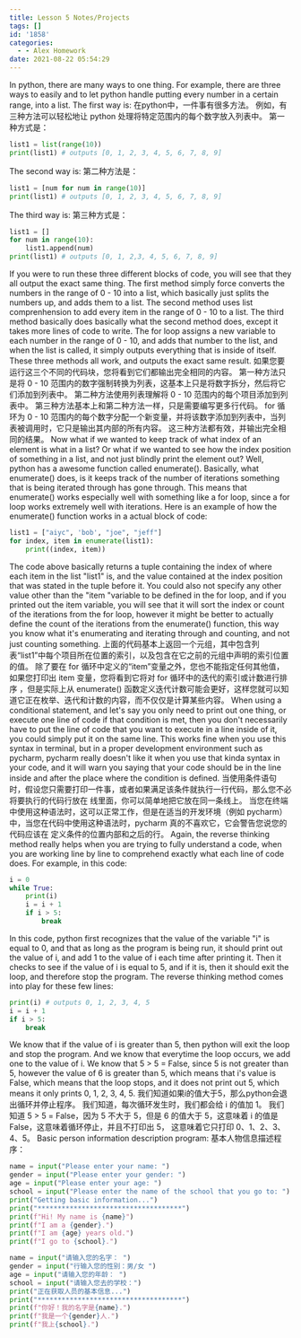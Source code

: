 ```yaml
---
title: Lesson 5 Notes/Projects
tags: []
id: '1858'
categories:
  - - Alex Homework
date: 2021-08-22 05:54:29
---
```


In python, there are many ways to one thing. For example, there are three ways to easily and to let python handle putting every number in a certain range, into a list. The first way is: 在python中，一件事有很多方法。 例如，有三种方法可以轻松地让 python 处理将特定范围内的每个数字放入列表中。 第一种方式是：

```python
list1 = list(range(10))
print(list1) # outputs [0, 1, 2, 3, 4, 5, 6, 7, 8, 9]
```

The second way is: 第二种方法是：

```python
list1 = [num for num in range(10)]
print(list1) # outputs [0, 1, 2, 3, 4, 5, 6, 7, 8, 9]
```

The third way is: 第三种方式是：

```python
list1 = []
for num in range(10):
    list1.append(num)
print(list1) # outputs [0, 1, 2,3, 4, 5, 6, 7, 8, 9]
```

If you were to run these three different blocks of code, you will see that they all output the exact same thing. The first method simply force converts the numbers in the range of 0 - 10 into a list, which basically just splits the numbers up, and adds them to a list. The second method uses list comprenhension to add every item in the range of 0 - 10 to a list. The third method basically does basically what the second method does, except it takes more lines of code to write. The for loop assigns a new variable to each number in the range of 0 - 10, and adds that number to the list, and when the list is called, it simply outputs everything that is inside of itself. These three methods all work, and outputs the exact same result. 如果您要运行这三个不同的代码块，您将看到它们都输出完全相同的内容。 第一种方法只是将 0 - 10 范围内的数字强制转换为列表，这基本上只是将数字拆分，然后将它们添加到列表中。 第二种方法使用列表理解将 0 - 10 范围内的每个项目添加到列表中。 第三种方法基本上和第二种方法一样，只是需要编写更多行代码。 for 循环为 0 - 10 范围内的每个数字分配一个新变量，并将该数字添加到列表中，当列表被调用时，它只是输出其内部的所有内容。 这三种方法都有效，并输出完全相同的结果。 Now what if we wanted to keep track of what index of an element is what in a list? Or what if we wanted to see how the index position of something in a list, and not just blindly print the element out? Well, python has a awesome function called enumerate(). Basically, what enumerate() does, is it keeps track of the number of iterations something that is being iterated through has gone through. This means that enumerate() works especially well with something like a for loop, since a for loop works extremely well with iterations. Here is an example of how the enumerate() function works in a actual block of code:

```python
list1 = ["aiyc", 'bob', "joe", "jeff"]
for index, item in enumerate(list1):
    print((index, item))
```

The code above basically returns a tuple containing the index of where each item in the list "list1" is, and the value contained at the index position that was stated in the tuple before it. You could also not specify any other value other than the "item "variable to be defined in the for loop, and if you printed out the item variable, you will see that it will sort the index or count of the iterations from the for loop, however it might be better to actually define the count of the iterations from the enumerate() function, this way you know what it's enumerating and iterating through and counting, and not just counting something. 上面的代码基本上返回一个元组，其中包含列表“list1”中每个项目所在位置的索引，以及包含在它之前的元组中声明的索引位置的值。 除了要在 for 循环中定义的“item”变量之外，您也不能指定任何其他值，如果您打印出 item 变量，您将看到它将对 for 循环中的迭代的索引或计数进行排序 ，但是实际上从 enumerate() 函数定义迭代计数可能会更好，这样您就可以知道它正在枚举、迭代和计数的内容，而不仅仅是计算某些内容。 When using a conditional statement, and let's say you only need to print out one thing, or execute one line of code if that condition is met, then you don't necessarily have to put the line of code that you want to execute in a line inside of it, you could simply put it on the same line. This works fine when you use this syntax in terminal, but in a proper development environment such as pycharm, pycharm really doesn't like it when you use that kinda syntax in your code, and it will warn you saying that your code should be in the line inside and after the place where the condition is defined. 当使用条件语句时，假设您只需要打印一件事，或者如果满足该条件就执行一行代码，那么您不必将要执行的代码行放在 线里面，你可以简单地把它放在同一条线上。 当您在终端中使用这种语法时，这可以正常工作，但是在适当的开发环境（例如 pycharm）中，当您在代码中使用这种语法时，pycharm 真的不喜欢它，它会警告您说您的代码应该在 定义条件的位置内部和之后的行。 Again, the reverse thinking method really helps when you are trying to fully understand a code, when you are working line by line to comprehend exactly what each line of code does. For example, in this code:

```python
i = 0
while True:
    print(i)
    i = i + 1
    if i > 5:
        break
```

In this code, python first recognizes that the value of the variable "i" is equal to 0, and that as long as the program is being run, it should print out the value of i, and add 1 to the value of i each time after printing it. Then it checks to see if the value of i is equal to 5, and if it is, then it should exit the loop, and therefore stop the program. The reverse thinking method comes into play for these few lines:

```python
print(i) # outputs 0, 1, 2, 3, 4, 5
i = i + 1
if i > 5:
    break
```

We know that if the value of i is greater than 5, then python will exit the loop and stop the program. And we know that everytime the loop occurs, we add one to the value of i. We know that 5 > 5 = False, since 5 is not greater than 5, however the value of 6 is greater than 5, which means that i's value is False, which means that the loop stops, and it does not print out 5, which means it only prints 0, 1, 2, 3, 4, 5. 我们知道如果i的值大于5，那么python会退出循环并停止程序。 我们知道，每次循环发生时，我们都会给 i 的值加 1。 我们知道 5 > 5 = False，因为 5 不大于 5，但是 6 的值大于 5，这意味着 i 的值是 False，这意味着循环停止，并且不打印出 5， 这意味着它只打印 0、1、2、3、4、5。 Basic person information description program: 基本人物信息描述程序：

```python
name = input("Please enter your name: ")
gender = input("Please enter your gender: ")
age = input("Please enter your age: ")
school = input("Please enter the name of the school that you go to: ")
print("Getting basic information...")
print("************************************")
print(f"Hi! My name is {name}")
print(f"I am a {gender}.")
print(f"I am {age} years old.")
print(f"I go to {school}.")
```

```python
name = input("请输入您的名字： ")
gender = input("行输入您的性别：男/女 ")
age = input("请输入您的年龄： ")
school = input("请输入您去的学校：")
print("正在获取人员的基本信息...")
print("************************************")
print(f"你好！我的名字是{name}.")
print(f"我是一个{gender}人.")
print(f"我上{school}.")
```